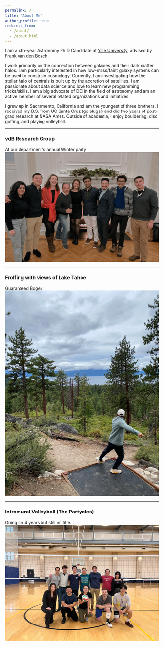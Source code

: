 ```yaml
---
permalink: /
title: "About Me"
author_profile: true
redirect_from: 
  - /about/
  - /about.html
---
```


I am a 4th-year Astronomy Ph.D Candidate at [Yale University](https://astronomy.yale.edu/), advised by [Frank van den Bosch](https://campuspress.yale.edu/vdbosch/). 

I work primarily on the connection between galaxies and their dark matter halos. I am particularly interested in how low-mass/faint galaxy systems can be used to constrain cosmology. Currently, I am investigating how the stellar halo of centrals is built up by the accretion of satellites. I am passionate about data science and love to learn new programming tricks/skills. I am a big advocate of DEI in the field of astronomy and am an active member of several related organizations and initiatives. 

I grew up in Sacramento, California and am the youngest of three brothers. I received my B.S. from UC Santa Cruz (go slugs!) and did two years of post-grad research at NASA Ames. Outside of academia, I enjoy bouldering, disc golfing, and playing volleyball. 

___

### vdB Research Group
At our department's annual Winter party
<br/><img src='/images/vdb2.webp'>
___ 

### Frolfing with views of Lake Tahoe
Guaranteed Bogey
<br/><img src='/images/dgolf.webp'>

___

### Intramural Volleyball (The Partycles)
Going on 4 years but still no title...
<br/><img src='/images/volleyball.webp'>
